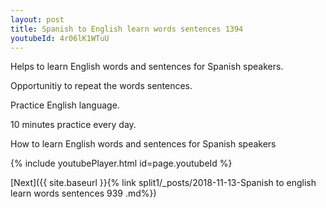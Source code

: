```yaml
---
layout: post
title: Spanish to English learn words sentences 1394 
youtubeId: 4r06lK1WTuU
---
```

 
 
Helps to learn English words and sentences for Spanish speakers.

Opportunitiy to repeat the words sentences. 

Practice English language. 
 
10 minutes practice every day. 
 
How to learn English words and sentences for Spanish speakers 
 
{% include youtubePlayer.html id=page.youtubeId %}
 
 
[Next]({{ site.baseurl }}{% link  split1/_posts/2018-11-13-Spanish to english learn words sentences 939 .md%})
 
